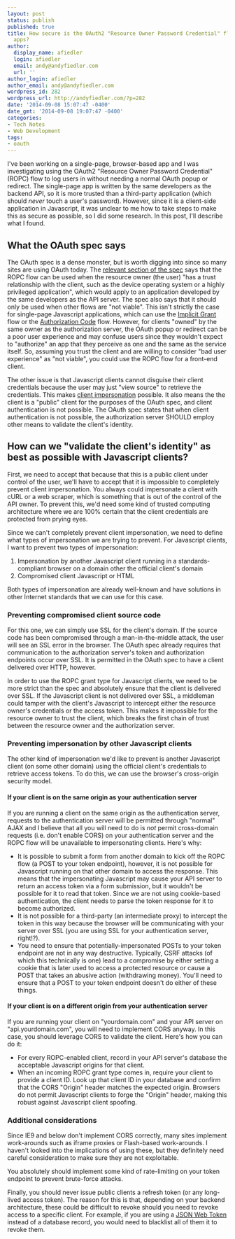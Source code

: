 ```yaml
---
layout: post
status: publish
published: true
title: How secure is the OAuth2 "Resource Owner Password Credential" flow for single-page
  apps?
author:
  display_name: afiedler
  login: afiedler
  email: andy@andyfiedler.com
  url: ''
author_login: afiedler
author_email: andy@andyfiedler.com
wordpress_id: 282
wordpress_url: http://andyfiedler.com/?p=282
date: '2014-09-08 15:07:47 -0400'
date_gmt: '2014-09-08 19:07:47 -0400'
categories:
- Tech Notes
- Web Development
tags:
- oauth
---
```

I've been working on a single-page, browser-based app and I was investigating using the OAuth2 "Resource Owner Password Credential" (ROPC) flow to log users in without needing a normal OAuth popup or redirect. The single-page app is written by the same developers as the backend API, so it is more trusted than a third-party application (which should <em>never</em> touch a user's password). However, since it is a client-side application in Javascript, it was unclear to me how to take steps to make this as secure as possible, so I did some research. In this post, I'll describe what I found.
<h2>What the OAuth spec says</h2>
The OAuth spec is a dense monster, but is worth digging into since so many sites are using OAuth today. The <a href="http://tools.ietf.org/html/rfc6749#section-4.3" target="_blank">relevant section of the spec</a> says that the ROPC flow can be used when the resource owner (the user) "has a trust relationship with the client, such as the device operating system or a highly privileged application", which would apply to an application developed by the same developers as the API server. The spec also says that it should only be used when other flows are "not viable". This isn't strictly the case for single-page Javascript applications, which can use the <a href="http://tools.ietf.org/html/rfc6749#section-1.3.2" target="_blank">Implicit Grant</a> flow or the <a href="http://tools.ietf.org/html/rfc6749#section-1.3.1" target="_blank">Authorization Code</a> flow. However, for clients "owned" by the same owner as the authorization server, the OAuth popup or redirect can be a poor user experience and may confuse users since they wouldn't expect to "authorize" an app that they perceive as one and the same as the service itself. So, assuming you trust the client and are willing to consider "bad user experience" as "not viable", you could use the ROPC flow for a front-end client.

The other issue is that Javascript clients cannot disguise their client credentials because the user may just "view source" to retrieve the credentials. This makes <a href="https://tools.ietf.org/html/draft-ietf-oauth-v2-31#section-10.2" target="_blank">client impersonation</a> possible. It also means the the client is a "public" client for the purposes of the OAuth spec, and client authentication is not possible. The OAuth spec states that when client authentication is not possible, the authorization server SHOULD employ other means to validate the client's identity.
<h2>How can we "validate the client's identity" as best as possible with Javascript clients?</h2>
First, we need to accept that because that this is a public client under control of the user, we'll have to accept that it is impossible to completely prevent client impersonation. You always could impersonate a client with cURL or a web scraper, which is something that is out of the control of the API owner. To prevent this, we'd need some kind of trusted computing architecture where we are 100% certain that the client credentials are protected from prying eyes.

Since we can't completely prevent client impersonation, we need to define what types of impersonation we are trying to prevent. For Javascript clients, I want to prevent two types of impersonation:
<ol>
	<li>Impersonation by another Javascript client running in a standards-compliant browser on a domain other the official client's domain</li>
	<li>Compromised client Javascript or HTML</li>
</ol>
Both types of impersonation are already well-known and have solutions in other Internet standards that we can use for this case.
<h3>Preventing compromised client source code</h3>
For this one, we can simply use SSL for the client's domain. If the source code has been compromised through a man-in-the-middle attack, the user will see an SSL error in the browser. The OAuth spec already requires that communication to the authorization server's token and authorization endpoints occur over SSL. It is permitted in the OAuth spec to have a client delivered over HTTP, however.

In order to use the ROPC grant type for Javascript clients, we need to be more strict than the spec and absolutely ensure that the client is delivered over SSL. If the Javascript client is not delivered over SSL, a middleman could tamper with the client's Javascript to intercept either the resource owner's credentials or the access token. This makes it impossible for the resource owner to trust the client, which breaks the first chain of trust between the resource owner and the authorization server.
<h3>Preventing impersonation by other Javascript clients</h3>
The other kind of impersonation we'd like to prevent is another Javascript client (on some other domain) using the official client's credentials to retrieve access tokens. To do this, we can use the browser's cross-origin security model.
<h4>If your client is on the same origin as your authentication server</h4>
If you are running a client on the same origin as the authentication server, requests to the authentication server will be permitted through "normal" AJAX and I believe that all you will need to do is <em>not</em> permit cross-domain requests (i.e. don't enable CORS) on your authentication server and the ROPC flow will be unavailable to impersonating clients. Here's why:
<ul>
	<li>It is possible to submit a form from another domain to kick off the ROPC flow (a POST to your token endpoint), however, it is not possible for Javascript running on that other domain to access the response. This means that the impersonating Javascript may cause your API server to return an access token via a form submission, but it wouldn't be possible for it to read that token. Since we are not using cookie-based authentication, the client needs to parse the token response for it to become authorized.</li>
	<li>It is not possible for a third-party (an intermediate proxy) to intercept the token in this way because the browser will be communicating with your server over SSL (you are using SSL for your authentication server, right!?).</li>
	<li>You need to ensure that potentially-impersonated POSTs to your token endpoint are not in any way destructive. Typically, CSRF attacks (of which this technically is one) lead to a compromise by either setting a cookie that is later used to access a protected resource or cause a POST that takes an abusive action (withdrawing money). You'll need to ensure that a POST to your token endpoint doesn't do either of these things.</li>
</ul>
<h4>If your client is on a different origin from your authentication server</h4>
If you are running your client on "yourdomain.com" and your API server on "api.yourdomain.com", you will need to implement CORS anyway. In this case, you should leverage CORS to validate the client. Here's how you can do it:
<ul>
	<li>For every ROPC-enabled client, record in your API server's database the acceptable Javascript origins for that client.</li>
	<li>When an incoming ROPC grant type comes in, require your client to provide a client ID. Look up that client ID in your database and confirm that the CORS "Origin" header matches the expected origin. Browsers do not permit Javascript clients to forge the "Origin" header, making this robust against Javascript client spoofing.</li>
</ul>
<h3>Additional considerations</h3>
Since IE9 and below don't implement CORS correctly, many sites implement work-arounds such as iframe proxies or Flash-based work-arounds. I haven't looked into the implications of using these, but they definitely need careful consideration to make sure they are not exploitable.

You absolutely should implement some kind of rate-limiting on your token endpoint to prevent brute-force attacks.

Finally, you should never issue public clients a refresh token (or any long-lived access token). The reason for this is that, depending on your backend architecture, these could be difficult to revoke should you need to revoke access to a specific client. For example, if you are using a <a href="http://jwt.io">JSON Web Token</a> instead of a database record, you would need to blacklist all of them it to revoke them.
